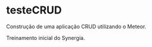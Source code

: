 # testeCRUD
Construção de uma aplicação CRUD utilizando o Meteor.

Treinamento inicial do Synergia.
